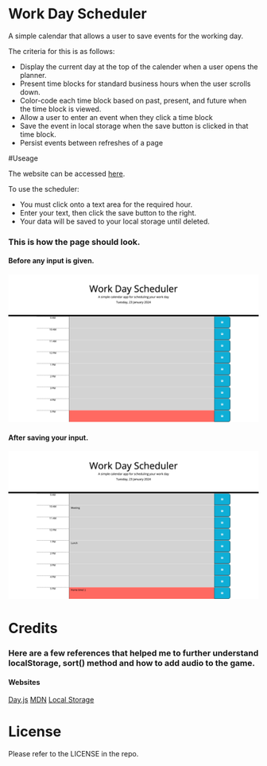 # Work Day Scheduler

A simple calendar that allows a user to save events for the working day.

The criteria for this is as follows:

- Display the current day at the top of the calender when a user opens the planner.
- Present time blocks for standard business hours when the user scrolls down.
- Color-code each time block based on past, present, and future when the time block is viewed.
- Allow a user to enter an event when they click a time block
- Save the event in local storage when the save button is clicked in that time block.
- Persist events between refreshes of a page

#Useage

The website can be accessed [here](philc7.github.io/work-day-scheduler/).

To use the scheduler:

- You must click onto a text area for the required hour.
- Enter your text, then click the save button to the right.
- Your data will be saved to your local storage until deleted.

### This is how the page should look.

#### Before any input is given.

![before](./assets/images/before-input.png)

#### After saving your input.

![after](./assets/images/saved-input.png)

# Credits

### Here are a few references that helped me to further understand localStorage, sort() method and how to add audio to the game.

#### Websites

[Day.js](https://day.js.org/en/)
[MDN](https://developer.mozilla.org/en-US/)
[Local Storage](https://blog.logrocket.com/localstorage-javascript-complete-guide/)

# License

Please refer to the LICENSE in the repo.
